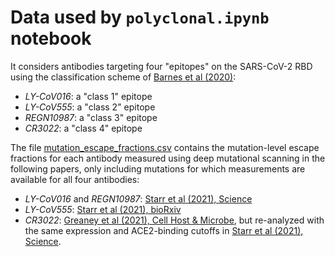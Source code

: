 # Data used by `polyclonal.ipynb` notebook

It considers antibodies targeting four "epitopes" on the SARS-CoV-2 RBD using the classification scheme of [Barnes et al (2020)](https://www.nature.com/articles/s41586-020-2852-1):
 - *LY-CoV016*: a "class 1" epitope
 - *LY-CoV555*: a "class 2" epitope
 - *REGN10987*: a "class 3" epitope
 - *CR3022*: a "class 4" epitope

The file [mutation_escape_fractions.csv](mutation_escape_fractions.csv) contains the mutation-level escape fractions for each antibody measured using deep mutational scanning in the following papers, only including mutations for which measurements are available for all four antibodies:
  - *LY-CoV016* and *REGN10987*: [Starr et al (2021), Science](https://science.sciencemag.org/content/371/6531/850)
  - *LY-CoV555*: [Starr et al (2021), bioRxiv](https://www.biorxiv.org/content/10.1101/2021.02.17.431683v1)
  - *CR3022*: [Greaney et al (2021), Cell Host & Microbe](https://www.sciencedirect.com/science/article/pii/S1931312820306247), but re-analyzed with the same expression and ACE2-binding cutoffs in [Starr et al (2021), Science](https://science.sciencemag.org/content/371/6531/850).
